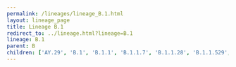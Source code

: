 ```yaml
---
permalink: /lineages/lineage_B.1.html
layout: lineage_page
title: Lineage B.1
redirect_to: ../lineage.html?lineage=B.1
lineage: B.1
parent: B
children: ['AY.29', 'B.1', 'B.1.1', 'B.1.1.7', 'B.1.1.28', 'B.1.1.529', 'B.1.351', 'B.1.617', 'B.1.617.2', 'BA.1', 'BA.1.1', 'BA.1.1.18', 'BA.1.15', 'BA.2', 'BA.2.3', 'BA.2.3.2', 'BA.2.9', 'BA.2.9.5', 'BA.2.12.1', 'BA.2.36', 'BA.2.75.5', 'BA.2.86', 'BA.2.86.1', 'BA.2.86.2', 'BA.2.86.3', 'BA.2.86.4', 'BA.2.86.5', 'BA.2.87.1', 'BA.4.6', 'BA.4.6.5', 'BA.5', 'BA.5.1', 'BA.5.1.1', 'BA.5.1.6', 'BA.5.1.12', 'BA.5.1.25', 'BA.5.1.30', 'BA.5.2', 'BA.5.2.1', 'BA.5.2.6', 'BA.5.2.12', 'BA.5.2.13', 'BA.5.2.21', 'BA.5.2.48', 'BA.5.2.49', 'BA.5.2.57', 'BA.5.2.58', 'BA.5.3.1', 'P.1']
---
```

